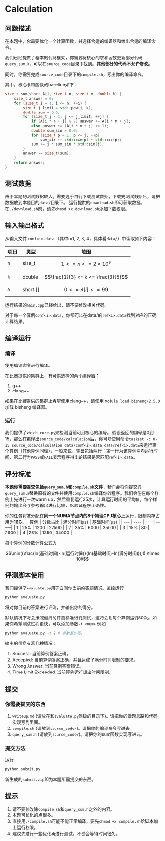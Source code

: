 # Calculation
## 问题描述

在本题中，你需要优化一个计算函数，并选择合适的编译器和给出合适的编译命令。

我们已经提供了基本的代码框架，你需要将核心的求和函数更新部分代码`query_sum.h`，可以在`source_code`目录下找到。**其他部分的代码不允许修改。**

同时，你需要完成`source_code`目录下的`compile.sh`，写出你的编译命令。

其中，核心求和函数的baseline如下：
```cpp
size_t sum(short A[], size_t n, size_t m, double k) {
    size_t answer = 0;
    for (size_t i = 1; i <= n; ++i) {
        size_t j_limit = std::pow(i, k);
        double sum = 0.0;
        for (size_t j = 1; j <= j_limit; ++j) {
            if (A[i * m + j] % 2) answer += A[i * m + j];
            else answer += (A[i * m + j] << 1);
            double sum_sin = 0.0;
            for (size_t p = 1; p <= j; ++p) 
                sum_sin += std::sin(p) * std::cos(p);
            sum += j * sum_sin * std::sin(j);
        }
        answer -= size_t(sum);
    }
    return answer;
}
```

## 测试数据
由于本题的测试数据较大，需要选手自行下载测试数据，下载完测试数据后，请把数据放到本题目的`data/`目录下。
运行提供的`download.sh`即可获取数据。在`./download.sh`前，请先`chmod +x download.sh`添加下载权限。

## 输入输出格式

从输入文件 `conf<i>.data` （其中i=1, 2, 3, 4，具体看`data/`）中读取如下内容：

| 项目 | 类型 | 范围 |
| --- | --- | --- |
| `n` | size_t | $$1 <= n <= 2 \times 10^6$$ |
| `k` | double | $$\frac{1}{3} <= k <= \frac{3}{5}$$ |
| `A` | short [] | $$0 <= A[i] <= 99$$ |

运行结果的`main.cpp`已经给出，请不要修改相关代码。

对于每一个算例`conf<i>.data`，你都可以在data/的`ref<i>.data`找到对应的正确计算结果。

## 编译运行

### 编译
使用编译命令进行编译。

在比赛提供的集群上，有可供选择的两个编译器：
1. g++
2. clang++

如果在比赛提供的集群上希望使用clang++，请使用 `module load bisheng/2.5.0` 加载 bisheng 编译器。

### 运行
我们提供了`which_core.py`来检测当前可用核心的编号。
假设返回的编号是0到15，那么在编译出`source_code/calculation`后，你可以使用命令`taskset -c 0-15 source_code/calculation data/conf<i>.data data/ref<i>.data`来运行第i个算例（其他算例同理），一般来说，输出包括两行：第一行为该算例平均运行时间，第二行为`PASS`或`FAIL`表示程序得出的结果是否匹配`ref<i>.data`。

## 评分标准

**本题你需要提交包括`query_sum.h`和`compile.sh`文件**，我们会将你提交的`query_sum.h`替换原有的文件并使用`compile.sh`编译你的程序。我们会在在每个样例上先进行一次warm up，然后重复运行25次，计算运行时间的平均值。每个样例的输出会与参考输出进行比较，以验证程序正确性。

你的任务将被分配在**同一个NUMA节点内的8个物理CPU核心**上运行，限制内存占用为**16G**。
| 算例  | 分数占比 | 满分时间(μs) | 基础时间(μs) |
| --- | ---- | ----| -----|
| 1 | 25% | 1200 | 27500 |
| 2 | 35% | 6000 | 35000 |
| 3 | 15% | 80 | 2600 |
| 4 | 25% | 1350 | 34000 |

每个算例的分数计算公式为

$$\min((\frac{ln(基础时间)-ln(运行时间)}{ln(基础时间)-ln(满分时间)}),1) \times 100$$

## 评测脚本使用

我们提供了`evaluate.py`用于自测你当前的答题情况。直接运行
``` bash
python evaluate.py
```
将对你目前的答案进行评测，并输出你的得分。

默认情况下将会按照最终的评测标准进行测试，这将会让每个算例运行80次。如果你希望测试过程更快，可以添加参数`-t <num>`
例如
``` bash
python evaluate.py -t 2 # 参数至少写2
```

输出的信息有着几种情况：
1. Success: 当前算例答案正确。
2. Accepted: 当前算例答案正确，并且达成了满分时间限制的要求。
3. Wrong Answer: 当前算例答案错误。
4. Time Limit Exceeded: 当前算例运行超出时间限制。

## 提交
### 你需要提交的东西
1. `writeup.md` (请放在和`evaluate.py`同级的目录下)。请把你的做题思路和代码实现写到里面。
2. `compile.sh` (请放到`source_code/`)。请把你的编译命令写进去。
3. `query_sum.h` (请放到`source_code/`)。请把你的sum函数实现写进去。
### 提交方法
运行
```bash
python submit.py
```
新生成的`submit.zip`即为本题所需提交的东西。

## 提示
1. 请不要修改除`compile.sh`和`query_sum.h`之外的内容。
2. 本题可优化的点很多。
3. 直接用`./compile.sh`可能不能正常编译，要先`chmod +x compile.sh`给脚本加上运行权限。
4. 建议先进行一些优化再进行测试，不然会等待时间很久。